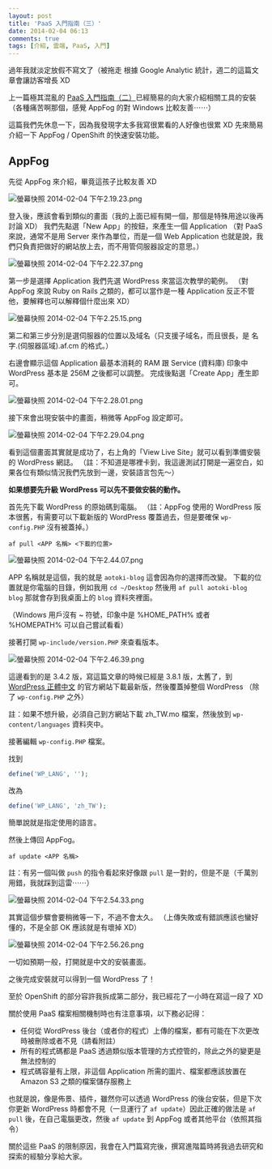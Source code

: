 ```yaml
---
layout: post
title: 'PaaS 入門指南（三）'
date: 2014-02-04 06:13
comments: true
tags: [介紹, 雲端, PaaS, 入門]
---
```

過年我就淡定放假不寫文了（被拖走
根據 Google Analytic 統計，週二的這篇文章會讓訪客增長 XD

上一篇極其混亂的 [PaaS 入門指南（二）](https://blog.frost.tw/posts/2014/01/21/getting-started-paas-2)已經簡易的向大家介紹相關工具的安裝（各種痛苦啊那個，感覺 AppFog 的對 Windows 比較友善⋯⋯）

這篇我們先休息一下，因為我發現字太多我寫很累看的人好像也很累 XD
先來簡易介紹一下 AppFog / OpenShift 的快速安裝功能。

<!-- more -->

## AppFog

先從 AppFog 來介紹，畢竟這孩子比較友善 XD

![螢幕快照 2014-02-04 下午2.19.23.png](https://user-image.logdown.io/user/52/blog/52/post/177923/uxy4nCYNTR6Ork7X93VC_%E8%9E%A2%E5%B9%95%E5%BF%AB%E7%85%A7%202014-02-04%20%E4%B8%8B%E5%8D%882.19.23.png)

登入後，應該會看到類似的畫面（我的上面已經有開一個，那個是特殊用途以後再討論 XD）
我們先點選「New App」的按鈕，來產生一個 Application （對 PaaS 來說，通常不是用 Server 來作為單位，而是一個 Web Application 也就是說，我們只負責把做好的網站放上去，而不用管伺服器設定的意思。）

![螢幕快照 2014-02-04 下午2.22.37.png](https://user-image.logdown.io/user/52/blog/52/post/177923/ZMzLEePeQba7TW5h70sY_%E8%9E%A2%E5%B9%95%E5%BF%AB%E7%85%A7%202014-02-04%20%E4%B8%8B%E5%8D%882.22.37.png)

第一步是選擇 Application 我們先選 WordPress 來當這次教學的範例。
（對 AppFog 來說 Ruby on Rails 之類的，都可以當作是一種 Application 反正不管他，要解釋也可以解釋個什麼出來 XD）

![螢幕快照 2014-02-04 下午2.25.15.png](https://user-image.logdown.io/user/52/blog/52/post/177923/ziKFll03QaCOqTf6CVjT_%E8%9E%A2%E5%B9%95%E5%BF%AB%E7%85%A7%202014-02-04%20%E4%B8%8B%E5%8D%882.25.15.png)

第二和第三步分別是選伺服器的位置以及域名（只支援子域名，而且很長，是 名字.(伺服器區域).af.cm 的格式。）

右邊會顯示這個 Application 最基本消耗的 RAM 跟 Service (資料庫) 印象中 WordPress 基本是 256M 之後都可以調整。
完成後點選「Create App」產生即可。

![螢幕快照 2014-02-04 下午2.28.01.png](https://user-image.logdown.io/user/52/blog/52/post/177923/6LyQ1AXRBihdwsz6VTdG_%E8%9E%A2%E5%B9%95%E5%BF%AB%E7%85%A7%202014-02-04%20%E4%B8%8B%E5%8D%882.28.01.png)

接下來會出現安裝中的畫面，稍微等 AppFog 設定即可。

![螢幕快照 2014-02-04 下午2.29.04.png](https://user-image.logdown.io/user/52/blog/52/post/177923/xKHSmUxSSuCY3Y2ZvG2L_%E8%9E%A2%E5%B9%95%E5%BF%AB%E7%85%A7%202014-02-04%20%E4%B8%8B%E5%8D%882.29.04.png)

看到這個畫面其實就是成功了，右上角的「View Live Site」就可以看到準備安裝的 WordPress 網誌。
（註：不知道是哪裡卡到，我這邊測試打開是一遍空白，如果各位有類似情況我們先放到一邊，安裝語言包先～）

**如果想要先升級 WordPress 可以先不要做安裝的動作。**

首先先下載 WordPress 的原始碼到電腦。
（註：AppFog 使用的 WordPress 阪本很舊，有需要可以下載新版的 WordPress 覆蓋過去，但是要確保 `wp-config.PHP` 沒有被蓋掉。）

```
af pull <APP 名稱> <下載的位置>
```

![螢幕快照 2014-02-04 下午2.44.07.png](https://user-image.logdown.io/user/52/blog/52/post/177923/ZGdpsEm2SV2YmLj9EiBy_%E8%9E%A2%E5%B9%95%E5%BF%AB%E7%85%A7%202014-02-04%20%E4%B8%8B%E5%8D%882.44.07.png)

APP 名稱就是這個，我的就是 `aotoki-blog` 這會因為你的選擇而改變。
下載的位置就是你電腦的目錄，例如我用 `cd ~/Desktop` 然後用 `af pull aotoki-blog blog` 那就會存到我桌面上的 `blog` 資料夾裡面。

（Windows 用戶沒有 ~ 符號，印象中是 %HOME_PATH% 或者 %HOMEPATH% 可以自己嘗試看看）

接著打開 `wp-include/version.PHP` 來查看版本。

![螢幕快照 2014-02-04 下午2.46.39.png](https://user-image.logdown.io/user/52/blog/52/post/177923/OZ6MTvW0RXehiYHpFnRW_%E8%9E%A2%E5%B9%95%E5%BF%AB%E7%85%A7%202014-02-04%20%E4%B8%8B%E5%8D%882.46.39.png)

這邊看到的是 3.4.2 版，寫這篇文章的時候已經是 3.8.1 版，太舊了，到 [WordPress 正體中文](https://tw.wordpress.org/) 的官方網站下載最新版，然後覆蓋掉整個 WordPress （除了 `wp-config.PHP` 之外）

註：如果不想升級，必須自己到方網站下載 zh_TW.mo 檔案，然後放到 `wp-content/languages` 資料夾中。

接著編輯 `wp-config.PHP` 檔案。

找到
```PHP
define('WP_LANG', '');
```

改為
```PHP
define('WP_LANG', 'zh_TW');
```

簡單說就是指定使用的語言。

然後上傳回 AppFog。

```
af update <APP 名稱>
```

註：有另一個叫做 `push` 的指令看起來好像跟 `pull` 是一對的，但是不是（千萬別用錯，我就踩到這雷⋯⋯）

![螢幕快照 2014-02-04 下午2.54.33.png](https://user-image.logdown.io/user/52/blog/52/post/177923/cJYQyDZ4RveMfNlggUBX_%E8%9E%A2%E5%B9%95%E5%BF%AB%E7%85%A7%202014-02-04%20%E4%B8%8B%E5%8D%882.54.33.png)

其實這個步驟會要稍微等一下，不過不會太久。
（上傳失敗或有錯誤應該也蠻好懂的，不是全部 OK 應該就是有壞掉 XD）

![螢幕快照 2014-02-04 下午2.56.26.png](https://user-image.logdown.io/user/52/blog/52/post/177923/pyeQ1ks9QjujDBC3s3KW_%E8%9E%A2%E5%B9%95%E5%BF%AB%E7%85%A7%202014-02-04%20%E4%B8%8B%E5%8D%882.56.26.png)

一切如預期一般，打開就是中文的安裝畫面。

之後完成安裝就可以得到一個 WordPress 了！

至於 OpenShift 的部分容許我拆成第二部分，我已經花了一小時在寫這一段了 XD

關於使用 PaaS 檔案相關機制時也有注意事項，以下務必記得：

* 任何從 WordPress 後台（或者你的程式）上傳的檔案，都有可能在下次更改時被刪除或者不見（請看附註）
* 所有的程式碼都是 PaaS 透過類似版本管理的方式控管的，除此之外的變更是無法控制的
* 程式碼容量有上限，非這個 Application 所需的圖片、檔案都應該放置在 Amazon S3 之類的檔案儲存服務上

也就是說，像是佈景、插件，雖然你可以透過 WordPress 的後台安裝，但是下次你更新 WordPress 時都會不見（一旦運行了 `af update`）因此正確的做法是 `af pull` 後，在自己電腦更改，然後 `af update` 到 AppFog 或者其他平台（依照其指令）

關於這些 PaaS 的限制原因，我會在入門篇寫完後，撰寫進階篇時將我過去研究和探索的經驗分享給大家。
